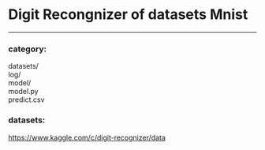 # Digit Recongnizer of datasets Mnist
---  
### category:
datasets/  
log/  
model/  
model.py  
predict.csv  

### datasets:
https://www.kaggle.com/c/digit-recognizer/data